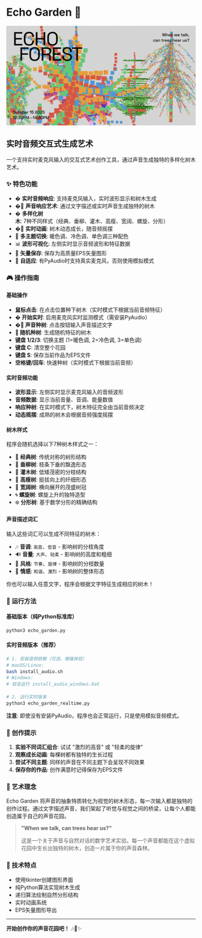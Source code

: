 # Echo Garden 🌳

![Echo Forest Banner](echo_forest_banner.png)

## 实时音频交互式生成艺术

一个支持实时麦克风输入的交互式艺术创作工具，通过声音生成独特的多样化树木艺术。

### ✨ 特色功能

- � **实时音频响应**: 支持麦克风输入，实时波形显示和树木生成
- �🎵 **声音响应艺术**: 通过文字描述或实时声音生成独特的树木
- � **多样化树木**: 7种不同样式（经典、垂柳、灌木、高瘦、宽阔、螺旋、分形）
- �🎨 **实时动画**: 树木动态成长，随音频摇摆
- 🌈 **多主题切换**: 暖色调、冷色调、单色调三种配色
- 📊 **波形可视化**: 左侧实时显示音频波形和特征数据
- 💾 **矢量保存**: 保存为高质量EPS矢量图形
- 🔧 **自适应**: 有PyAudio时支持真实麦克风，否则使用模拟模式

### 🎮 操作指南

#### 基础操作
- **鼠标点击**: 在点击位置种下树木（实时模式下根据当前音频特征）
- **� 开始实时**: 启用麦克风实时监测模式（需安装PyAudio）
- **�🎵 声音种树**: 点击按钮输入声音描述文字
- **🌱 随机种树**: 生成随机特征的树木
- **键盘 1/2/3**: 切换主题 (1=暖色调, 2=冷色调, 3=单色调)
- **键盘 C**: 清空整个花园
- **键盘 S**: 保存当前作品为EPS文件
- **空格键/回车**: 快速种树（实时模式下根据当前音频）

#### 实时音频功能
- **波形显示**: 左侧实时显示麦克风输入的音频波形
- **音频数据**: 显示当前音量、音调、能量数值
- **响应种树**: 在实时模式下，树木特征完全由当前音频决定
- **动态摇摆**: 成熟的树木会根据音频强度摇摆

#### 树木样式
程序会随机选择以下7种树木样式之一：

- 🌿 **经典树**: 传统对称的树形结构
- 🌲 **垂柳树**: 枝条下垂的飘逸形态
- 🌳 **灌木树**: 低矮茂密的分枝结构
- 🌴 **高瘦树**: 挺拔向上的纤细形态
- 🌰 **宽阔树**: 横向展开的茂盛树冠
- 🌀 **螺旋树**: 螺旋上升的独特造型
- ❄️ **分形树**: 基于数学分形的精确结构

#### 声音描述词汇
输入这些词汇可以生成不同特征的树木：

- 🎶 **音调**: `高音`、`低音` - 影响树的分枝角度
- 🔊 **音量**: `大声`、`轻柔` - 影响树的高度和粗细  
- 🎵 **风格**: `节奏`、`旋律` - 影响树的分枝数量
- 🎼 **情感**: `和谐`、`激烈` - 影响树的整体形态

你也可以输入任意文字，程序会根据文字特征生成相应的树木！

### 🚀 运行方法

#### 基础版本（纯Python标准库）
```bash
python3 echo_garden.py
```

#### 实时音频版本（推荐）
```bash
# 1. 安装音频依赖（可选，增强体验）
# macOS/Linux:
bash install_audio.sh
# Windows:
# 双击运行 install_audio_windows.bat

# 2. 运行实时版本
python3 echo_garden_realtime.py
```

**注意**: 即使没有安装PyAudio，程序也会正常运行，只是使用模拟音频模式。

### 🎨 创作提示

1. **实验不同词汇组合**: 试试 "激烈的高音" 或 "轻柔的旋律"
2. **观察成长动画**: 每棵树都有独特的生长过程
3. **尝试不同主题**: 同样的声音在不同主题下会呈现不同效果
4. **保存你的作品**: 创作满意时记得保存为EPS文件

### 🌟 艺术理念

Echo Garden 将声音的抽象特质转化为视觉的树木形态，每一次输入都是独特的创作过程。通过文字描述声音，我们架起了听觉与视觉之间的桥梁，让每个人都能创造属于自己的声音花园。

> **"When we talk, can trees hear us?"** 
> 
> 这是一个关于声音与自然对话的数字艺术实验。每一个声音都能在这个虚拟花园中生长出独特的树木，创造一片属于你的声音森林。

### 📝 技术特点

- 使用tkinter创建图形界面
- 纯Python算法实现树木生成
- 递归算法绘制自然分形结构
- 实时动画系统
- EPS矢量图形导出

---

**开始创作你的声音花园吧！** 🎶🌿✨

